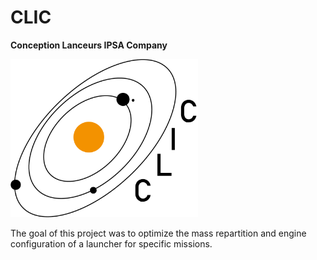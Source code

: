 # CLIC
<b>Conception Lanceurs IPSA Company</b>

<img src="CLIC.png" width=300>

The goal of this project was to optimize the mass repartition and engine configuration of a launcher for specific missions.